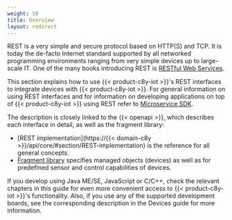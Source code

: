 ```yaml
---
weight: 10
title: Overview
layout: redirect
---
```


REST is a very simple and secure protocol based on HTTP(S) and TCP. It is today the de-facto Internet standard supported by all networked programming environments ranging from very simple devices up to large-scale IT. One of the many books introducing REST is [RESTful Web Services](http://oreilly.com/catalog/9780596529260).

This section explains how to use {{< product-c8y-iot >}}'s REST interfaces to integrate devices with {{< product-c8y-iot >}}. For general information on using REST interfaces and for information on developing applications on top of {{< product-c8y-iot >}} using REST refer to [Microservice SDK](/microservice-sdk/rest/#introduction).

The description is closely linked to the {{< openapi >}}, which describes each interface in detail, as well as the fragment library:

- [REST implementation](https://{{< domain-c8y >}}/api/core/#section/REST-implementation) is the reference for all general concepts.
- [Fragment library](/device-integration/fragment-library/) specifies managed objects (devices) as well as for predefined sensor and control capabilities of devices.

If you develop using Java ME/SE, JavaScript or C/C++, check the relevant chapters in this guide for even more convenient access to {{< product-c8y-iot >}}'s functionality. Also, if you use any of the supported development boards, see the corresponding description in the Devices guide for more information.
